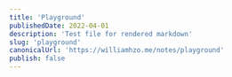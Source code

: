 ```yaml
---
title: 'Playground'
publishedDate: 2022-04-01
description: 'Test file for rendered markdown'
slug: 'playground'
canonicalUrl: 'https://williamhzo.me/notes/playground'
publish: false
---
```

